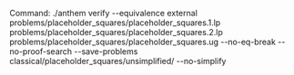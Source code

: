 Command: ./anthem verify --equivalence external problems/placeholder_squares/placeholder_squares.1.lp problems/placeholder_squares/placeholder_squares.2.lp problems/placeholder_squares/placeholder_squares.ug  --no-eq-break --no-proof-search --save-problems classical/placeholder_squares/unsimplified/ --no-simplify
